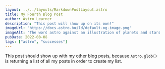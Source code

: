 ```yaml
---
layout: ../../layouts/MarkdownPostLayout.astro
title: My Fourth Blog Post
author: Astro Learner
description: "This post will show up on its own!"
imageUrl: "https://docs.astro.build/default-og-image.png"
imageAlt: "The word astro against an illustration of planets and stars."
pubDate: 2022-08-08
tags: ["astro", "successes"]
---
```

This post should show up with my other blog posts, because `Astro.glob()` is returning a list of all my posts in order to create my list.